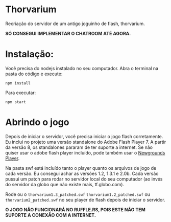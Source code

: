 # Thorvarium

Recriação do servidor de um antigo joguinho de flash, thorvarium.

**SÓ CONSEGUI IMPLEMENTAR O CHATROOM ATÉ AGORA.**

# Instalação:

Você precisa do nodejs instalado no seu computador. Abra o terminal na pasta do código e execute:

````shell
npm install
````

Para executar:

```shell
npm start
```

# Abrindo o jogo

Depois de iniciar o servidor, você precisa iniciar o jogo flash corretamente. Eu inclui no projeto uma versão standalone do Adobe Flash Player 7. A partir da versão 8, os standalones pararam de ter suporte a internet. Se não quiser usar o adobe flash player incluído, pode também usar o [Newgrounds Player](https://www.newgrounds.com/flash/player).

Na pasta swf está incluído tanto o player quanto os arquivos de jogo de cada versão. Eu consegui achar as versões 1.2, 1.3.1 e 2.0b. Cada versão pussui um patch para rodar no servidor local do seu computador (ao invés do servidor da globo que não existe mais, tf.globo.com).

Rode ou o `thorvarium1.3_patched.swf` `thorvarium1.2_patched.swf` ou `thorvarium2_patched.swf` no seu player de flash depois de iniciar o servidor.

**O JOGO NÃO FUNCIONARÁ NO RUFFLE.RS, POIS ESTE NÃO TEM SUPORTE A CONEXÃO COM A INTERNET.**
